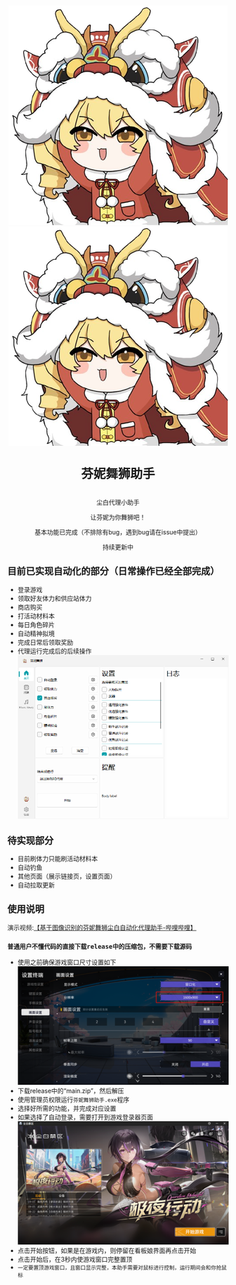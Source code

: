 <div align="center">

![logo.png](asset%2Flogo.png)![芬妮舞狮](ui%2Fresource%2Ffenni-removebg.png)
# 芬妮舞狮助手

<br>
尘白代理小助手

让芬妮为你舞狮吧！

基本功能已完成（不排除有bug，遇到bug请在issue中提出）

持续更新中
</div>

## 目前已实现自动化的部分（日常操作已经全部完成）
- 登录游戏
- 领取好友体力和供应站体力
- 商店购买
- 打活动材料本
- 每日角色碎片
- 自动精神拟境
- 完成日常后领取奖励
- 代理运行完成后的后续操作
![2.png](asset%2F2.png)
## 待实现部分
- 目前刷体力只能刷活动材料本
- 自动钓鱼
- 其他页面（展示链接页，设置页面）
- 自动拉取更新
## 使用说明
演示视频:[【基于图像识别的芬妮舞狮尘白自动化代理助手-哔哩哔哩】](https://b23.tv/W9OA85k)
### `普通用户不懂代码的直接下载release中的压缩包，不需要下载源码`
- 使用之前确保游戏窗口尺寸设置如下
![3.png](asset%2F3.png)
- 下载release中的“main.zip”，然后解压
- 使用管理员权限运行`芬妮舞狮助手.exe`程序
- 选择好所需的功能，并完成对应设置
- 如果选择了自动登录，需要打开到游戏登录器页面
![4.png](asset%2F4.png)
- 点击开始按钮，如果是在游戏内，则停留在看板娘界面再点击开始
- 点击开始后，在3秒内使游戏窗口完整置顶
- `一定要置顶游戏窗口，且窗口显示完整，本助手需要对鼠标进行控制，运行期间会和你抢鼠标`